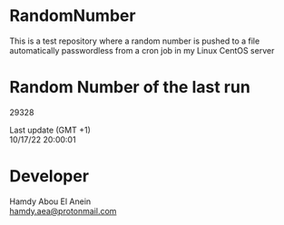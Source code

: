 # RandomNumber    
This is a test repository where a random number is pushed to a file automatically passwordless from a cron job in my Linux CentOS server    
# Random Number of the last run   
29328
      
Last update (GMT +1)    
10/17/22 20:00:01
# Developer    
Hamdy Abou El Anein   
hamdy.aea@protonmail.com
